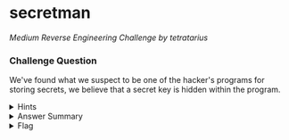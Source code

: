 # secretman

<i>Medium Reverse Engineering Challenge by tetratarius</i>

### Challenge Question

We've found what we suspect to be one of the hacker's programs for storing secrets, we believe that a secret key is hidden within the program.

<details> 
  <summary>Hints</summary>
  <ol>
    <li>Look up what a .pyc file is</li>
    <li>Look up how to reverse engineer a .pyc file</li>
  </ol>
</details>

<details> 
  <summary>Answer Summary</summary>  
  &nbsp;&nbsp;Intended solve (or something along these lines):
  <ol>
    <li>Download one of the .pyc reversing tools from the internet (uncompyle/decompyle), it will likely not work and tell the player that the python bytecode is python 3.10</li>
    <li>Google decompyle python 3.10, find this tool https://github.com/zrax/pycdc</li>
    <li>Need to compile it using CMAKE, and then make (this point may be a serious bottleneck that stops most beginners)</li>
    <li>Run pycdc on the secretman.pyc file to then understand the code better</li>
    <li>Realize that the two strings at the beginning of the file are a super simple way to hide the flag within the first two-dimensional string array using [index][index] combinations.</li>
    <li>Next you can:</li>
    <ol>
      <li>Manually get the flag from the 2-dim array</li>
      <li>Write a python script to do it for you</li>
      <li>Copy the function from the decompyled secretman.pyc and paste that with the strings into a python script to automate it for you</li>
    </ol>
  </ol>
  <br>
  <ul>
    &nbsp;&nbsp;Additional solves by SudoBash:<br>
    &emsp;&emsp;$ ipython<br>
    &emsp;&emsp;In[1]: import secretman<br>
    &emsp;&emsp;main menu displays, enter 5 to exit<br>
    &emsp;&emsp;type secretman. and use tab-completion to view module globals<br>
    &emsp;&emsp;In[2]: secretman.translate_key()<br>
    &emsp;&emsp;Out[2]: 'clubeh{<REDACTED>}'<br>

    Personally, I tried using pycdc first and got confused as to why there seemed to be a key but no actual data; but on second glance, if I read the description a little closer I would've picked up on the "secret key" so I don't think that's a problem with the challenge.<br>
    It's also worth noting that pycdc is not able to properly decompile the entire module - a slight hazard for throwing players off (that said, as long as they're focused on finding "the secret key" they should be fine).<br>
    &emsp;&emsp;Edit: here's a 3-line python solve script:<br>
    &emsp;&emsp;__builtins__.input = lambda x: "5"  # override input() function (optional)<br>
    &emsp;&emsp;import secretman<br>
    &emsp;&emsp;print(secretman.translate_key())<br>
  </ul>
</details>

<details> 
  <summary>Flag</summary>
  &emsp;<b>clubeh{tH3s3us_sUcK50rz}</b>
</details>
